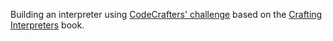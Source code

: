 Building an interpreter using [CodeCrafters' challenge](https://app.codecrafters.io/courses/interpreter/overview) based on the [Crafting Interpreters](https://craftinginterpreters.com/) book.
